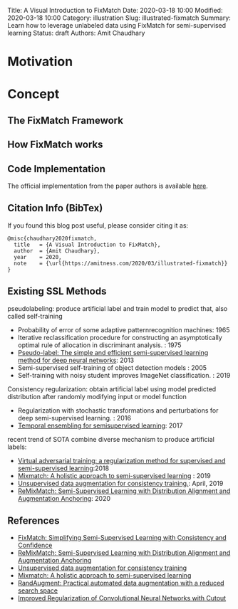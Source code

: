 Title: A Visual Introduction to FixMatch
Date: 2020-03-18 10:00
Modified: 2020-03-18 10:00
Category: illustration
Slug: illustrated-fixmatch
Summary: Learn how to leverage unlabeled data using FixMatch for semi-supervised learning
Status: draft
Authors: Amit Chaudhary

# Motivation


# Concept

## The FixMatch Framework

## How FixMatch works

## Code Implementation
The official implementation from the paper authors is available [here](https://github.com/google-research/fixmatch).

## Citation Info (BibTex)
If you found this blog post useful, please consider citing it as:
```
@misc{chaudhary2020fixmatch,
  title   = {A Visual Introduction to FixMatch},
  author  = {Amit Chaudhary},
  year    = 2020,
  note    = {\url{https://amitness.com/2020/03/illustrated-fixmatch}}
}
```

## Existing SSL Methods
pseudolabeling: produce artificial label and train model to predict that, also called self-training  
- Probability of error of some adaptive patternrecognition machines: 1965  
- Iterative reclassification procedure for constructing an asymptotically optimal rule of allocation in discriminant analysis. : 1975  
- [Pseudo-label: The simple and efficient semi-supervised learning method for deep neural networks](http://deeplearning.net/wp-content/uploads/2013/03/pseudo_label_final.pdf): 2013
- Semi-supervised self-training of object detection models : 2005  
- Self-training with noisy student improves ImageNet classification. : 2019  

Consistency regularization: obtain artificial label using model predicted distribution after randomly modifying input or model function  
- Regularization with stochastic transformations and perturbations for deep semi-supervised learning. : 2016  
- [Temporal ensembling for semisupervised learning](https://arxiv.org/abs/1610.02242): 2017

recent trend of SOTA combine diverse mechanism to produce artificial labels:  
- [Virtual adversarial training: a regularization method for supervised and semi-supervised learning](https://arxiv.org/abs/1704.03976):2018  
- [Mixmatch: A holistic approach to semi-supervised learning](https://arxiv.org/abs/1905.02249) : 2019  
- [Unsupervised data augmentation for consistency training.](https://arxiv.org/abs/1904.12848): April, 2019  
- [ReMixMatch: Semi-Supervised Learning with Distribution Alignment and Augmentation Anchoring](https://arxiv.org/abs/1911.09785): 2020

## References
- [FixMatch: Simplifying Semi-Supervised Learning with Consistency and Confidence](https://arxiv.org/abs/2001.07685)
- [ReMixMatch: Semi-Supervised Learning with Distribution Alignment and Augmentation Anchoring](https://arxiv.org/abs/1911.09785)
- [Unsupervised data augmentation for consistency training](https://arxiv.org/abs/1904.12848)
- [Mixmatch: A holistic approach to semi-supervised learning](https://arxiv.org/abs/1905.02249)
- [RandAugment: Practical automated data augmentation with a reduced search space](https://arxiv.org/abs/1909.13719)
- [Improved Regularization of Convolutional Neural Networks with Cutout](https://arxiv.org/abs/1708.04552)

